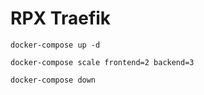 # RPX Traefik

```docker-compose up -d```

```docker-compose scale frontend=2 backend=3```

```docker-compose down```

